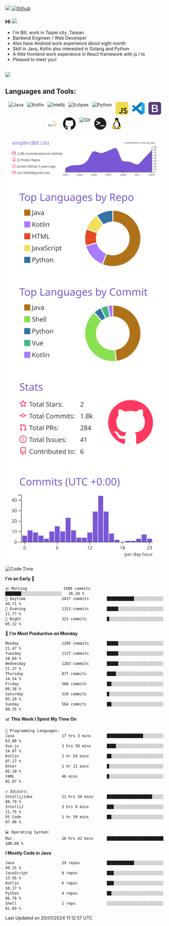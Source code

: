  
![](https://visitor-badge.laobi.icu/badge?page_id=xinqilin.xinqilin)
[![Github](https://img.shields.io/github/followers/xinqilin?label=Follow&style=social)](https://github.com/xinqilin)

### Hi <img src="https://raw.githubusercontent.com/MartinHeinz/MartinHeinz/master/wave.gif" width="35px">

- I'm Bill, work in Taipei city ,Taiwan
- Backend Engineer / Web Developer
- Also have Android work experience about eight month
- Skill in Java, Kotlin also interested in Golang and Python
- A little frontend work experience in React framework with js / ts
- Pleased to meet you!


<br />
<img src="https://github-profile-trophy.vercel.app/?username=xinqilin&column=7&margin-w=15" />

## Languages and Tools:
<p align="center">
<img alt="Java" src="https://raw.githubusercontent.com/jmnote/z-icons/master/svg/java.svg" height="40" style="vertical-align:top; margin:4px">
<img alt="Kotlin" src="https://img.icons8.com/color/48/000000/kotlin.png" height="40" style="vertical-align:top; margin:4px">
<img alt="Intellij" src="https://img.icons8.com/color/48/000000/intellij-idea.png" height="40" style="vertical-align:top; margin:4px"/>
<img alt="Eclipse" src="https://img.icons8.com/ios-filled/50/000000/java-eclipse.png" height="40" style="vertical-align:top; margin:4px"/>
<img alt="Python" height="40" style="vertical-align:top; margin:4px" src="https://cdn.jsdelivr.net/gh/devicons/devicon/icons/python/python-plain.svg" />
<img alt="Javascript" src="https://raw.githubusercontent.com/github/explore/80688e429a7d4ef2fca1e82350fe8e3517d3494d/topics/javascript/javascript.png" height="40" style="vertical-align:top; margin:4px">
<img alt="VS Code" src="https://raw.githubusercontent.com/github/explore/80688e429a7d4ef2fca1e82350fe8e3517d3494d/topics/visual-studio-code/visual-studio-code.png"  height="40" style="vertical-align:top; margin:4px">
<img alt="Bootstrap"  src="https://raw.githubusercontent.com/github/explore/80688e429a7d4ef2fca1e82350fe8e3517d3494d/topics/bootstrap/bootstrap.png" height="40" style="vertical-align:top; margin:4px">
<img alt="MySQL"src="https://raw.githubusercontent.com/github/explore/80688e429a7d4ef2fca1e82350fe8e3517d3494d/topics/mysql/mysql.png" height="40" style="vertical-align:top; margin:4px">
<img alt="Github" src="https://raw.githubusercontent.com/github/explore/78df643247d429f6cc873026c0622819ad797942/topics/github/github.png" height="40" style="vertical-align:top; margin:4px">

<img alt="Git" src="https://raw.githubusercontent.com/jmnote/z-icons/master/svg/git.svg" height="40" style="vertical-align:top; margin:4px">
<img alt="Terminal" src="https://raw.githubusercontent.com/github/explore/80688e429a7d4ef2fca1e82350fe8e3517d3494d/topics/terminal/terminal.png" height="40" style="vertical-align:top; margin:4px">
<img alt="Linux" src="https://raw.githubusercontent.com/github/explore/80688e429a7d4ef2fca1e82350fe8e3517d3494d/topics/linux/linux.png" height="40" style="vertical-align:top; margin:4px" alt="Windows" height="40" style="vertical-align:top; margin:4px">
</p>

<!-- <p align="center"><img  src="https://leetcode.card.workers.dev/?username=xinqilin&theme=auto" alt="xinqilin-leetcode" /></p> -->

<!-- <div width="100%">   
 <a href="https://readme-stats-cfgj2cxdy.vercel.app/api?username=xinqilin&count_private=true&show_icons=true&theme=algolia">
   <img  align="left" src="https://github-readme-stats.vercel.app/api?username=xinqilin&show_icons=true&theme=algolia&card_width=4" width="400"/>
 </a>
 <a href="https://readme-stats-cfgj2cxdy.vercel.app/api/top-langs/?username=xinqilin&hide=php,html,css&theme=algolia">
  <img  align="right" src="https://github-readme-stats.vercel.app/api/top-langs/?username=xinqilin&hide=html,css&theme=algolia&langs_count=10&layout=compact" />
 </a>
</div> -->

<div align="center">

[![](https://raw.githubusercontent.com/xinqilin/xinqilin/master/profile-summary-card-output/buefy/0-profile-details.svg)](https://github.com/vn7n24fzkq/github-profile-summary-cards)
[![](https://raw.githubusercontent.com/xinqilin/xinqilin/master/profile-summary-card-output/buefy/1-repos-per-language.svg)](https://github.com/vn7n24fzkq/github-profile-summary-cards) [![](https://raw.githubusercontent.com/xinqilin/xinqilin/master/profile-summary-card-output/buefy/2-most-commit-language.svg)](https://github.com/vn7n24fzkq/github-profile-summary-cards)
[![](https://raw.githubusercontent.com/xinqilin/xinqilin/master/profile-summary-card-output/buefy/3-stats.svg)](https://github.com/vn7n24fzkq/github-profile-summary-cards) [![](https://raw.githubusercontent.com/xinqilin/xinqilin/master/profile-summary-card-output/buefy/4-productive-time.svg)](https://github.com/vn7n24fzkq/github-profile-summary-cards)

</div>
 
<!--START_SECTION:waka-->
![Code Time](http://img.shields.io/badge/Code%20Time-2%2C323%20hrs%2036%20mins-blue)

**I'm an Early 🐤** 

```text
🌞 Morning                1580 commits        ███████░░░░░░░░░░░░░░░░░░   26.20 % 
🌆 Daytime                2817 commits        ████████████░░░░░░░░░░░░░   46.71 % 
🌃 Evening                1313 commits        █████░░░░░░░░░░░░░░░░░░░░   21.77 % 
🌙 Night                  321 commits         █░░░░░░░░░░░░░░░░░░░░░░░░   05.32 % 
```
📅 **I'm Most Productive on Monday** 

```text
Monday                   1295 commits        █████░░░░░░░░░░░░░░░░░░░░   21.47 % 
Tuesday                  1127 commits        █████░░░░░░░░░░░░░░░░░░░░   18.69 % 
Wednesday                1283 commits        █████░░░░░░░░░░░░░░░░░░░░   21.27 % 
Thursday                 877 commits         ████░░░░░░░░░░░░░░░░░░░░░   14.54 % 
Friday                   566 commits         ██░░░░░░░░░░░░░░░░░░░░░░░   09.38 % 
Saturday                 319 commits         █░░░░░░░░░░░░░░░░░░░░░░░░   05.29 % 
Sunday                   564 commits         ██░░░░░░░░░░░░░░░░░░░░░░░   09.35 % 
```


📊 **This Week I Spent My Time On** 

```text
💬 Programming Languages: 
Java                     17 hrs 3 mins       ████████████████░░░░░░░░░   63.88 % 
Vue.js                   3 hrs 58 mins       ████░░░░░░░░░░░░░░░░░░░░░   14.87 % 
Kotlin                   1 hr 54 mins        ██░░░░░░░░░░░░░░░░░░░░░░░   07.17 % 
Other                    1 hr 21 mins        █░░░░░░░░░░░░░░░░░░░░░░░░   05.10 % 
YAML                     46 mins             █░░░░░░░░░░░░░░░░░░░░░░░░   02.87 % 

🔥 Editors: 
Intellijidea             21 hrs 34 mins      ████████████████████░░░░░   80.79 % 
IntelliJ                 3 hrs 8 mins        ███░░░░░░░░░░░░░░░░░░░░░░   11.75 % 
VS Code                  1 hr 59 mins        ██░░░░░░░░░░░░░░░░░░░░░░░   07.46 % 

💻 Operating System: 
Mac                      26 hrs 42 mins      █████████████████████████   100.00 % 
```

**I Mostly Code in Java** 

```text
Java                     29 repos            ████████████░░░░░░░░░░░░░   49.15 % 
JavaScript               8 repos             ███░░░░░░░░░░░░░░░░░░░░░░   13.56 % 
Kotlin                   6 repos             ███░░░░░░░░░░░░░░░░░░░░░░   10.17 % 
Python                   4 repos             ██░░░░░░░░░░░░░░░░░░░░░░░   06.78 % 
Shell                    1 repo              ░░░░░░░░░░░░░░░░░░░░░░░░░   01.69 % 
```




 Last Updated on 20/01/2024 11:12:57 UTC
<!--END_SECTION:waka-->
 
 
<!-- <img src="https://wakatime.com/share/@abb22933-8532-4f24-8a13-e9e97bfee0f0/e937d23b-e152-4ff2-8509-e5b981912493.svg"  alt="Coding Chart" style="border-radius: 10px;border: solid 10px;" /> -->


